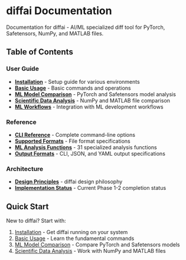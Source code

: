 # diffai Documentation

Documentation for diffai - AI/ML specialized diff tool for PyTorch, Safetensors, NumPy, and MATLAB files.

## Table of Contents

### User Guide
- [**Installation**](user-guide/installation.md) - Setup guide for various environments
- [**Basic Usage**](user-guide/basic-usage.md) - Basic commands and operations
- [**ML Model Comparison**](user-guide/ml-model-comparison.md) - PyTorch and Safetensors model analysis
- [**Scientific Data Analysis**](user-guide/scientific-data.md) - NumPy and MATLAB file comparison
- [**ML Workflows**](user-guide/ml-workflows.md) - Integration with ML development workflows

### Reference
- [**CLI Reference**](reference/cli-reference.md) - Complete command-line options
- [**Supported Formats**](reference/formats.md) - File format specifications
- [**ML Analysis Functions**](reference/ml-analysis.md) - 31 specialized analysis functions
- [**Output Formats**](reference/output-formats.md) - CLI, JSON, and YAML output specifications

### Architecture
- [**Design Principles**](architecture/design-principles.md) - diffai design philosophy
- [**Implementation Status**](architecture/implementation.md) - Current Phase 1-2 completion status

## Quick Start

New to diffai? Start with:

1. [Installation](user-guide/installation.md) - Get diffai running on your system
2. [Basic Usage](user-guide/basic-usage.md) - Learn the fundamental commands
3. [ML Model Comparison](user-guide/ml-model-comparison.md) - Compare PyTorch and Safetensors models
4. [Scientific Data Analysis](user-guide/scientific-data.md) - Work with NumPy and MATLAB files

